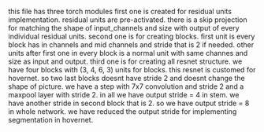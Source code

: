 this file has three torch modules
first one is created for residual units implementation. residual units are pre-activated. there is a skip projection for matching the shape of input_channels and size with output of every individual residual units. 
second one is for creating blocks. first unit is every block has in channels and mid channels and stride that is 2 if needed. other units after first one in every block is a normal unit with same channes and size as input and output. 
third one is for creating all resnet structure. we have four blocks with (3, 4, 6, 3) units for blocks. this resnet is customed for hovernet. so two last blocks doesnt have stride 2 and doesnt change the shape of picture. 
we have a step with 7x7 convolution and stride 2 and a maxpool layer with stride 2. in all we have output stride = 4 in stem. we have another stride in second block that is 2. so we have output stride = 8 in whole network. 
we have reduced the output stride for implementing segmentation in hovernet. 
